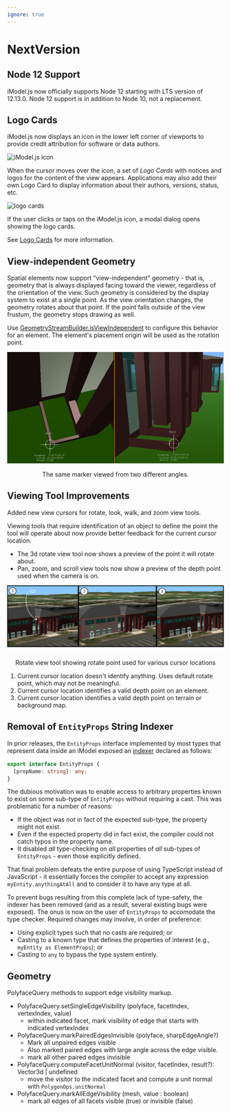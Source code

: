 ```yaml
---
ignore: true
---
```

# NextVersion

## Node 12 Support

iModel.js now officially supports Node 12 starting with LTS version of 12.13.0.  Node 12 support is in addition to Node 10, not a replacement.

## Logo Cards

iModel.js now displays an icon in the lower left corner of viewports to provide credit attribution for software or data authors.

![iModel.js icon]($docs/learning/frontend/imodeljs_icon.png "Example showing iModel.js icon")

When the cursor moves over the icon, a set of *Logo Cards* with notices and logos for the content of the view appears. Applications may also add their own Logo Card to display information about their authors, versions, status, etc.

![logo cards]($docs/learning/frontend/logo-cards.png "Example logo cards")

If the user clicks or taps on the iModel.js icon, a modal dialog opens showing the logo cards.

See [Logo Cards]($docs/learning/frontend/LogoCards.md) for more information.

## View-independent Geometry

Spatial elements now support "view-independent" geometry - that is, geometry that is always displayed facing toward the viewer, regardless of the orientation of the view. Such geometry is considered by the display system to exist at a single point. As the view orientation changes, the geometry rotates about that point. If the point falls outside of the view frustum, the geometry stops drawing as well.

Use [GeometryStreamBuilder.isViewIndependent]($common) to configure this behavior for an element. The element's placement origin will be used as the rotation point.

![view independent geometry](./assets/view_independent.png "The same marker viewed from two different angles")
<p align="center">The same marker viewed from two different angles.</p>

## Viewing Tool Improvements

Added new view cursors for rotate, look, walk, and zoom view tools.

Viewing tools that require identification of an object to define the point the tool will operate about now provide better feedback for the current cursor location.

* The 3d rotate view tool now shows a preview of the point it will rotate about.
* Pan, zoom, and scroll view tools now show a preview of the depth point used when the camera is on.

![depth point preview](./assets/depth_point_preview.png "Rotate point preview: 1) Cursor over sky 2) Cursor over element 3) Cursor over terrain")
<p align="center">Rotate view tool showing rotate point used for various cursor locations</p>

1) Current cursor location doesn't identify anything. Uses default rotate point, which may not be meaningful.
2) Current cursor location identifies a valid depth point on an element.
3) Current cursor location identifies a valid depth point on terrain or background map.

## Removal of `EntityProps` String Indexer

In prior releases, the `EntityProps` interface implemented by most types that represent data inside an iModel exposed an [indexer](https://basarat.gitbooks.io/typescript/docs/types/index-signatures.html) declared as follows:
```ts
export interface EntityProps {
  [propName: string]: any;
}
```

The dubious motivation was to enable access to arbitrary properties known to exist on some sub-type of `EntityProps` without requiring a cast. This was problematic for a number of reasons:
* If the object was *not* in fact of the expected sub-type, the property might not exist.
* Even if the expected property did in fact exist, the compiler could not catch typos in the property name.
* It disabled *all* type-checking on *all* properties of *all* sub-types of `EntityProps` - even those explicitly defined.

That final problem defeats the entire purpose of using TypeScript instead of JavaScript - it essentially forces the compiler to accept any expression `myEntity.anythingAtAll` and to consider it to have any type at all.

To prevent bugs resulting from this complete lack of type-safety, the indexer has been removed (and as a result, several existing bugs were exposed). The onus is now on the user of `EntityProps` to accomodate the type checker. Required changes may involve, in order of preference:
* Using explicit types such that no casts are required; or
* Casting to a known type that defines the properties of interest (e.g., `myEntity as ElementProps`); or
* Casting to `any` to bypass the type system entirely.

## Geometry

PolyfaceQuery methods to support edge visibility markup.

* PolyfaceQuery.setSingleEdgeVisibility (polyface, facetIndex, vertexIndex, value)
  * within indicated facet, mark visibility of edge that starts with indicated vertexIndex
* PolyfaceQuery.markPairedEdgesInvisible (polyface, sharpEdgeAngle?)
  * Mark all unpaired edges visible
  * Also marked paired edges with large angle across the edge visible.
  * mark all other paired edges invisible
* PolyfaceQuery.computeFacetUnitNormal (visitor, facetIndex, result?): Vector3d | undefined
  * move the visitor to the indicated facet and compute a unit normal with `PolygonOps.unitNormal`
* PolyfaceQuery.markAllEdgeVisibility (mesh, value : boolean)
  * mark all edges of all facets visible (true) or invisible (false)

